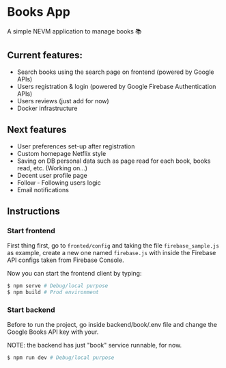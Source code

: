 # Books App
A simple NEVM application to manage books 📚

## Current features:
* Search books using the search page on frontend (powered by Google APIs)
* Users registration & login (powered by Google Firebase Authentication APIs)
* Users reviews (just add for now)
* Docker infrastructure

## Next features
* User preferences set-up after registration
* Custom homepage Netflix style
* Saving on DB personal data such as page read for each book, books read, etc. (Working on...)
* Decent user profile page
* Follow - Following users logic
* Email notifications

## Instructions
### Start frontend
First thing first, go to ```fronted/config``` and taking the file ```firebase_sample.js``` as example, create a new one named ```firebase.js``` with inside the Firebase API configs taken from Firebase Console.

Now you can start the frontend client by typing:

```bash
$ npm serve # Debug/local purpose
$ npm build # Prod environment
```

### Start backend
Before to run the project, go inside backend/book/.env file and change the Google Books API key with your.

NOTE: the backend has just "book" service runnable, for now.

```bash
$ npm run dev # Debug/local purpose
```